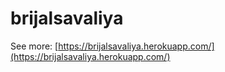 # brijalsavaliya
See more: [https://brijalsavaliya.herokuapp.com/](https://brijalsavaliya.herokuapp.com/)
